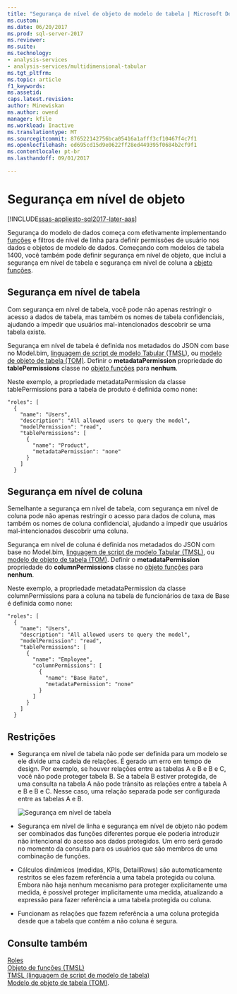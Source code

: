 ```yaml
---
title: "Segurança de nível de objeto de modelo de tabela | Microsoft Docs"
ms.custom: 
ms.date: 06/20/2017
ms.prod: sql-server-2017
ms.reviewer: 
ms.suite: 
ms.technology:
- analysis-services
- analysis-services/multidimensional-tabular
ms.tgt_pltfrm: 
ms.topic: article
f1_keywords: 
ms.assetid: 
caps.latest.revision: 
author: Minewiskan
ms.author: owend
manager: kfile
ms.workload: Inactive
ms.translationtype: MT
ms.sourcegitcommit: 876522142756bca05416a1afff3cf10467f4c7f1
ms.openlocfilehash: ed695cd15d9e0622ff28ed449395f0684b2cf9f1
ms.contentlocale: pt-br
ms.lasthandoff: 09/01/2017

---
```

# <a name="object-level-security"></a>Segurança em nível de objeto

[!INCLUDE[ssas-appliesto-sql2017-later-aas](../../includes/ssas-appliesto-sql2017-later-aas.md)]

Segurança do modelo de dados começa com efetivamente implementando [funções](../../analysis-services/tabular-models/roles-ssas-tabular.md) e filtros de nível de linha para definir permissões de usuário nos dados e objetos de modelo de dados. Começando com modelos de tabela 1400, você também pode definir segurança em nível de objeto, que inclui a segurança em nível de tabela e segurança em nível de coluna a [objeto funções](../../analysis-services/tabular-models-scripting-language-objects/roles-object-tmsl.md).

## <a name="table-level-security"></a>Segurança em nível de tabela

Com segurança em nível de tabela, você pode não apenas restringir o acesso a dados de tabela, mas também os nomes de tabela confidenciais, ajudando a impedir que usuários mal-intencionados descobrir se uma tabela existe. 

 Segurança em nível de tabela é definida nos metadados do JSON com base no Model.bim, [linguagem de script de modelo Tabular (TMSL)](../../analysis-services/tabular-model-scripting-language-tmsl-reference.md), ou [modelo de objeto de tabela (TOM)](../../analysis-services/tabular-model-programming-compatibility-level-1200/introduction-to-the-tabular-object-model-tom-in-analysis-services-amo.md). Definir o **metadataPermission** propriedade do **tablePermissions** classe no [objeto funções](../../analysis-services/tabular-models-scripting-language-objects/roles-object-tmsl.md) para **nenhum**.

Neste exemplo, a propriedade metadataPermission da classe tablePermissions para a tabela de produto é definida como none:

```
"roles": [
  {
    "name": "Users",
    "description": "All allowed users to query the model",
    "modelPermission": "read",
    "tablePermissions": [
      {
        "name": "Product",
        "metadataPermission": "none"
      }
    ]
  }
```

## <a name="column-level-security"></a>Segurança em nível de coluna

Semelhante a segurança em nível de tabela, com segurança em nível de coluna pode não apenas restringir o acesso para dados de coluna, mas também os nomes de coluna confidencial, ajudando a impedir que usuários mal-intencionados descobrir uma coluna.

 Segurança em nível de coluna é definida nos metadados do JSON com base no Model.bim, [linguagem de script de modelo Tabular (TMSL)](../../analysis-services/tabular-model-scripting-language-tmsl-reference.md), ou [modelo de objeto de tabela (TOM)](../../analysis-services/tabular-model-programming-compatibility-level-1200/introduction-to-the-tabular-object-model-tom-in-analysis-services-amo.md). Definir o **metadataPermission** propriedade do **columnPermissions** classe no [objeto funções](../../analysis-services/tabular-models-scripting-language-objects/roles-object-tmsl.md) para **nenhum**.

Neste exemplo, a propriedade metadataPermission da classe columnPermissions para a coluna na tabela de funcionários de taxa de Base é definida como none:

```
"roles": [
  {
    "name": "Users",
    "description": "All allowed users to query the model",
    "modelPermission": "read",
    "tablePermissions": [
      {
        "name": "Employee",
        "columnPermissions": [
          {
            "name": "Base Rate",
            "metadataPermission": "none"
          }
        ]
      }
    ]
  }
```

## <a name="restrictions"></a>Restrições

*  Segurança em nível de tabela não pode ser definida para um modelo se ele divide uma cadeia de relações. É gerado um erro em tempo de design.
 Por exemplo, se houver relações entre as tabelas A e B e B e C, você não pode proteger tabela B. Se a tabela B estiver protegida, de uma consulta na tabela A não pode trânsito as relações entre a tabela A e B e B e C. Nesse caso, uma relação separada pode ser configurada entre as tabelas A e B.

    ![Segurança em nível de tabela](../../analysis-services/tabular-models/media/ssas-ols.png)  


*  Segurança em nível de linha e segurança em nível de objeto não podem ser combinados das funções diferentes porque ele poderia introduzir não intencional do acesso aos dados protegidos. Um erro será gerado no momento da consulta para os usuários que são membros de uma combinação de funções.

*  Cálculos dinâmicos (medidas, KPIs, DetailRows) são automaticamente restritos se eles fazem referência a uma tabela protegida ou coluna. Embora não haja nenhum mecanismo para proteger explicitamente uma medida, é possível proteger implicitamente uma medida, atualizando a expressão para fazer referência a uma tabela protegida ou coluna.

*  Funcionam as relações que fazem referência a uma coluna protegida desde que a tabela que contém a não coluna é segura.




## <a name="see-also"></a>Consulte também  
[Roles](../../analysis-services/tabular-models/roles-ssas-tabular.md)  
[Objeto de funções (TMSL)](../../analysis-services/tabular-models-scripting-language-objects/roles-object-tmsl.md)  
[TMSL (linguagem de script de modelo de tabela)](../../analysis-services/tabular-model-scripting-language-tmsl-reference.md)  
[Modelo de objeto de tabela (TOM)](../../analysis-services/tabular-model-programming-compatibility-level-1200/introduction-to-the-tabular-object-model-tom-in-analysis-services-amo.md).

  

